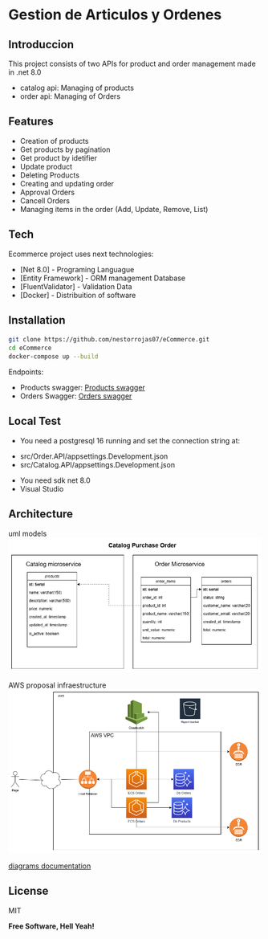 # Gestion de Articulos y Ordenes
## Introduccion

This project consists of two APIs for product and order management made in .net 8.0
* catalog api: Managing of products
* order api: Managing of Orders

## Features

- Creation of products
- Get products by pagination
- Get product by idetifier
- Update product
- Deleting  Products
- Creating and updating order
- Approval Orders
- Cancell Orders
- Managing items in the order (Add, Update, Remove, List)

## Tech

Ecommerce project uses next technologies:

- [Net 8.0] - Programing Languague
- [Entity Framework] - ORM management Database
- [FluentValidator] - Validation Data
- [Docker] - Distribuition of software


## Installation

```sh
git clone https://github.com/nestorrojas07/eCommerce.git
cd eCommerce
docker-compose up --build
```
Endpoints:
 - Products swagger: [Products swagger](http://localhost:8090/swagger/index.html)
 - Orders Swagger: [Orders swagger](http://localhost:8091/swagger/index.html)

## Local Test

- You need a postgresql 16 running and set the connection string at:
 * src/Order.API/appsettings.Development.json
 * src/Catalog.API/appsettings.Development.json

- You need sdk net 8.0
- Visual Studio

## Architecture

uml models
![uml](./assets/e-commerce-uml-database.png)

AWS proposal infraestructure
![aws proposal](./assets/e-commerce-aws-infraestructure.png)

[diagrams documentation](./assets/e-commerce-diagrams.drawio)


## License

MIT

**Free Software, Hell Yeah!**

[//]: # (These are reference links used in the body of this note and get stripped out when the markdown processor does its job. There is no need to format nicely because it shouldn't be seen. Thanks SO - http://stackoverflow.com/questions/4823468/store-comments-in-markdown-syntax)

   [dill]: <https://github.com/joemccann/dillinger>
   [git-repo-url]: <https://github.com/joemccann/dillinger.git>
   [john gruber]: <http://daringfireball.net>
   [df1]: <http://daringfireball.net/projects/markdown/>
   [markdown-it]: <https://github.com/markdown-it/markdown-it>
   [Ace Editor]: <http://ace.ajax.org>
   [node.js]: <http://nodejs.org>
   [Twitter Bootstrap]: <http://twitter.github.com/bootstrap/>
   [jQuery]: <http://jquery.com>
   [@tjholowaychuk]: <http://twitter.com/tjholowaychuk>
   [express]: <http://expressjs.com>
   [AngularJS]: <http://angularjs.org>
   [Gulp]: <http://gulpjs.com>

   [PlDb]: <https://github.com/joemccann/dillinger/tree/master/plugins/dropbox/README.md>
   [PlGh]: <https://github.com/joemccann/dillinger/tree/master/plugins/github/README.md>
   [PlGd]: <https://github.com/joemccann/dillinger/tree/master/plugins/googledrive/README.md>
   [PlOd]: <https://github.com/joemccann/dillinger/tree/master/plugins/onedrive/README.md>
   [PlMe]: <https://github.com/joemccann/dillinger/tree/master/plugins/medium/README.md>
   [PlGa]: <https://github.com/RahulHP/dillinger/blob/master/plugins/googleanalytics/README.md>
